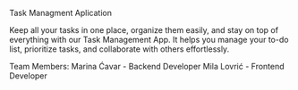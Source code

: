 Task Managment Aplication

Keep all your tasks in one place, organize them easily, and stay on top of everything with our Task Management App.
It helps you manage your to-do list, prioritize tasks, and collaborate with others effortlessly.

Team Members:
Marina Ćavar - Backend Developer
Mila Lovrić - Frontend Developer

